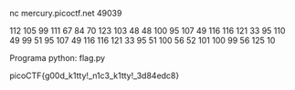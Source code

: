 nc mercury.picoctf.net 49039

112
105
99
111
67
84
70
123
103
48
48
100
95
107
49
116
116
121
33
95
110
49
99
51
95
107
49
116
116
121
33
95
51
100
56
52
101
100
99
56
125
10

Programa python: flag.py

picoCTF{g00d_k1tty!_n1c3_k1tty!_3d84edc8}

